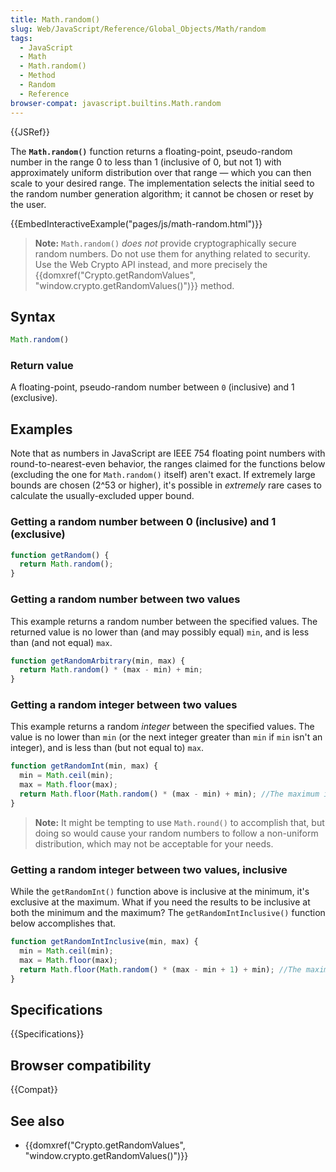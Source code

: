 ```yaml
---
title: Math.random()
slug: Web/JavaScript/Reference/Global_Objects/Math/random
tags:
  - JavaScript
  - Math
  - Math.random()
  - Method
  - Random
  - Reference
browser-compat: javascript.builtins.Math.random
---
```

{{JSRef}}

The **`Math.random()`** function returns a floating-point, pseudo-random number
in the range 0 to less than 1 (inclusive of 0, but not 1) with approximately
uniform distribution over that range — which you can then scale to your desired
range. The implementation selects the initial seed to the random number
generation algorithm; it cannot be chosen or reset by the user.

{{EmbedInteractiveExample("pages/js/math-random.html")}}

> **Note:** `Math.random()` _does not_ provide cryptographically secure random
> numbers. Do not use them for anything related to security. Use the Web Crypto
> API instead, and more precisely the
> {{domxref("Crypto.getRandomValues",
    "window.crypto.getRandomValues()")}}
> method.

## Syntax

```js
Math.random()
```

### Return value

A floating-point, pseudo-random number between `0` (inclusive) and 1
(exclusive).

## Examples

Note that as numbers in JavaScript are IEEE 754 floating point numbers with
round-to-nearest-even behavior, the ranges claimed for the functions below
(excluding the one for `Math.random()` itself) aren't exact. If extremely large
bounds are chosen (2^53 or higher), it's possible in _extremely_ rare cases to
calculate the usually-excluded upper bound.

### Getting a random number between 0 (inclusive) and 1 (exclusive)

```js
function getRandom() {
  return Math.random();
}
```

### Getting a random number between two values

This example returns a random number between the specified values. The returned
value is no lower than (and may possibly equal) `min`, and is less than (and
not equal) `max`.

```js
function getRandomArbitrary(min, max) {
  return Math.random() * (max - min) + min;
}
```

### Getting a random integer between two values

This example returns a random _integer_ between the specified values. The value
is no lower than `min` (or the next integer greater than `min` if `min` isn't an
integer), and is less than (but not equal to) `max`.

```js
function getRandomInt(min, max) {
  min = Math.ceil(min);
  max = Math.floor(max);
  return Math.floor(Math.random() * (max - min) + min); //The maximum is exclusive and the minimum is inclusive
}
```

> **Note:** It might be tempting to use `Math.round()` to accomplish that, but
> doing so would cause your random numbers to follow a non-uniform distribution,
> which may not be acceptable for your needs.

### Getting a random integer between two values, inclusive

While the `getRandomInt()` function above is inclusive at the minimum, it's
exclusive at the maximum. What if you need the results to be inclusive at both
the minimum and the maximum? The `getRandomIntInclusive()` function below
accomplishes that.

```js
function getRandomIntInclusive(min, max) {
  min = Math.ceil(min);
  max = Math.floor(max);
  return Math.floor(Math.random() * (max - min + 1) + min); //The maximum is inclusive and the minimum is inclusive
}
```

## Specifications

{{Specifications}}

## Browser compatibility

{{Compat}}

## See also

- {{domxref("Crypto.getRandomValues", "window.crypto.getRandomValues()")}}
